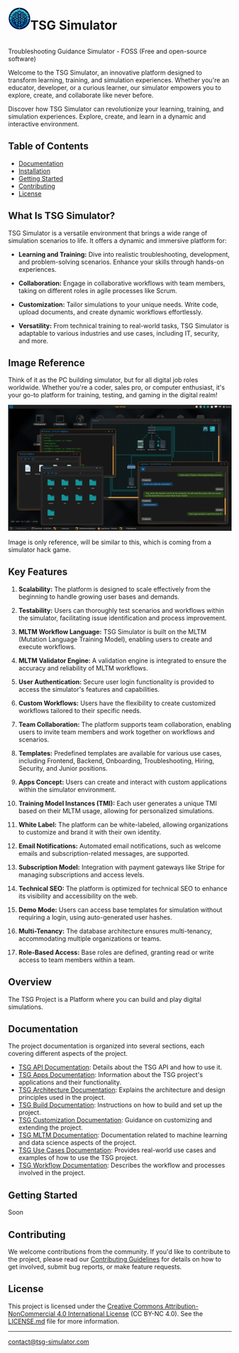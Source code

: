 <div style="text-center: center;display: flex; align-items:center;">
  <h1><img src="https://raw.githubusercontent.com/thiswallz/tsg-simulator/main/assets/logo.png" alt="TSG Simulator" style="width:50px;"/>TSG Simulator</h1>
</div>

Troubleshooting Guidance Simulator - FOSS (Free and open-source software)

Welcome to the TSG Simulator, an innovative platform designed to transform learning, training, and simulation experiences. Whether you're an educator, developer, or a curious learner, our simulator empowers you to explore, create, and collaborate like never before.

Discover how TSG Simulator can revolutionize your learning, training, and simulation experiences. Explore, create, and learn in a dynamic and interactive environment.

## Table of Contents

- [Documentation](#documentation)
- [Installation](#installation)
- [Getting Started](#getting-started)
- [Contributing](#contributing)
- [License](#license)


## What Is TSG Simulator?

TSG Simulator is a versatile environment that brings a wide range of simulation scenarios to life. It offers a dynamic and immersive platform for:

- **Learning and Training:** Dive into realistic troubleshooting, development, and problem-solving scenarios. Enhance your skills through hands-on experiences.

- **Collaboration:** Engage in collaborative workflows with team members, taking on different roles in agile processes like Scrum.

- **Customization:** Tailor simulations to your unique needs. Write code, upload documents, and create dynamic workflows effortlessly.

- **Versatility:** From technical training to real-world tasks, TSG Simulator is adaptable to various industries and use cases, including IT, security, and more.


## Image Reference

Think of it as the PC building simulator, but for all digital job roles worldwide. Whether you're a coder, sales pro, or computer enthusiast, it's your go-to platform for training, testing, and gaming in the digital realm!

<img src="https://raw.githubusercontent.com/thiswallz/tsg-simulator/main/assets/reference.png" />

Image is only reference, will be similar to this, which is coming from a simulator hack game.

## Key Features

1. **Scalability:** The platform is designed to scale effectively from the beginning to handle growing user bases and demands.

2. **Testability:** Users can thoroughly test scenarios and workflows within the simulator, facilitating issue identification and process improvement.

3. **MLTM Workflow Language:** TSG Simulator is built on the MLTM (Mutation Language Training Model), enabling users to create and execute workflows.

4. **MLTM Validator Engine:** A validation engine is integrated to ensure the accuracy and reliability of MLTM workflows.

5. **User Authentication:** Secure user login functionality is provided to access the simulator's features and capabilities.

6. **Custom Workflows:** Users have the flexibility to create customized workflows tailored to their specific needs.

7. **Team Collaboration:** The platform supports team collaboration, enabling users to invite team members and work together on workflows and scenarios.

8. **Templates:** Predefined templates are available for various use cases, including Frontend, Backend, Onboarding, Troubleshooting, Hiring, Security, and Junior positions.

9. **Apps Concept:** Users can create and interact with custom applications within the simulator environment.

10. **Training Model Instances (TMI):** Each user generates a unique TMI based on their MLTM usage, allowing for personalized simulations.

11. **White Label:** The platform can be white-labeled, allowing organizations to customize and brand it with their own identity.

12. **Email Notifications:** Automated email notifications, such as welcome emails and subscription-related messages, are supported.

13. **Subscription Model:** Integration with payment gateways like Stripe for managing subscriptions and access levels.

14. **Technical SEO:** The platform is optimized for technical SEO to enhance its visibility and accessibility on the web.

15. **Demo Mode:** Users can access base templates for simulation without requiring a login, using auto-generated user hashes.

16. **Multi-Tenancy:** The database architecture ensures multi-tenancy, accommodating multiple organizations or teams.

17. **Role-Based Access:** Base roles are defined, granting read or write access to team members within a team.


## Overview

The TSG Project is a Platform where you can build and play digital simulations.

## Documentation

The project documentation is organized into several sections, each covering different aspects of the project.

- [TSG API Documentation](docs/TSG-API.md): Details about the TSG API and how to use it.
- [TSG Apps Documentation](docs/TSG-APPS.md): Information about the TSG project's applications and their functionality.
- [TSG Architecture Documentation](docs/TSG-ARCHITECTURE.md): Explains the architecture and design principles used in the project.
- [TSG Build Documentation](docs/TSG-BUILD.md): Instructions on how to build and set up the project.
- [TSG Customization Documentation](docs/TSG-CUSTOM.md): Guidance on customizing and extending the project.
- [TSG MLTM Documentation](docs/TSG-MLTM.md): Documentation related to machine learning and data science aspects of the project.
- [TSG Use Cases Documentation](docs/TSG-USE-CASES.md): Provides real-world use cases and examples of how to use the TSG project.
- [TSG Workflow Documentation](docs/TSG-WORKFLOW.md): Describes the workflow and processes involved in the project.

## Getting Started

Soon

## Contributing

We welcome contributions from the community. If you'd like to contribute to the project, please read our [Contributing Guidelines](CONTRIBUTING.md) for details on how to get involved, submit bug reports, or make feature requests.

## License

This project is licensed under the [Creative Commons Attribution-NonCommercial 4.0 International License](LICENSE.md) (CC BY-NC 4.0). See the [LICENSE.md](LICENSE.md) file for more information.

---

contact@tsg-simulator.com

